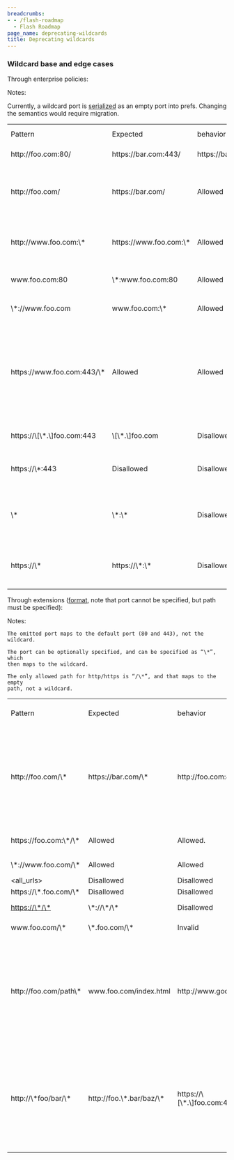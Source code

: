 ```yaml
---
breadcrumbs:
- - /flash-roadmap
  - Flash Roadmap
page_name: deprecating-wildcards
title: Deprecating wildcards
---
```


### Wildcard base and edge cases

Through enterprise policies:

Notes:

Currently, a wildcard port is
[serialized](https://source.chromium.org/chromium/chromium/src/+/HEAD:components/content_settings/core/common/content_settings_pattern_parser.cc;l=234-237;drc=456596a0b27623349d38e49d0e9812b24d47d5d8?originalUrl=https:%2F%2Fcs.chromium.org%2F)
as an empty port into prefs. Changing the semantics would require migration.

<table>
<tr>

<td>Pattern</td>

<td>Expected</td>
<td>behavior</td>

<td>Implemented behavior</td>

<td>Reason for implemented behavior</td>

</tr>
<tr>

<td>http://foo.com:80/</td>
<td>https://bar.com:443/</td>
<td>https://bar.com:8081/</td>

<td>Allowed</td>

<td>Allowed</td>

<td>Everything specified.</td>

</tr>
<tr>

<td>http://foo.com/</td>
<td>https://bar.com/</td>

<td>Allowed</td>

<td>Allowed</td>

<td>Concrete scheme, concrete host, empty path, unspecified port (implicit wildcard). Matches origins with any port.</td>

</tr>
<tr>

<td>http://www.foo.com:\*</td>
<td>https://www.foo.com:\*</td>

<td>Allowed</td>

<td>Allowed</td>

<td>Concrete scheme, concrete host, empty path, explicit wildcard port. Matches origins with any port.</td>

</tr>
<tr>

<td>www.foo.com:80</td>
<td>\*:www.foo.com:80</td>

<td>Allowed</td>

<td>Allowed</td>

<td>Wildcard or unspecified (=implicit wildcard) schemes are permitted</td>

</tr>
<tr>

<td>\*://www.foo.com</td>
<td>www.foo.com:\*</td>

<td>Allowed</td>

<td>Allowed</td>

<td>Unspecified/wildcarded ports and schemes are permitted.</td>

</tr>
<tr>

<td>https://www.foo.com:443/\*</td>

<td>Allowed</td>

<td>Allowed</td>

<td>Path wildcards are allowed. They are meaningless, as the pattern is always matched against an origin.</td>

</tr>
<tr>

<td>https://\[\*.\]foo.com:443</td>
<td>\[\*.\]foo.com</td>

<td>Disallowed</td>

<td>Disallowed</td>

<td>Disallowed because of subdomain wildcard in host.</td>

</tr>
<tr>

<td>https://\*:443</td>

<td>Disallowed</td>

<td>Disallowed</td>

<td>Disallowed because of a full wildcard in host.</td>

</tr>
<tr>

<td>\*</td>
<td>\*:\*</td>

<td>Disallowed</td>

<td>Disallowed</td>

<td>Scheme host port path all wildcard. Disallowed because of the host wildcard. Scheme/path/port wildcard would be fine.</td>

</tr>
<tr>

<td>https://\*</td>
<td>https://\*:\*</td>

<td>Disallowed</td>

<td>Disallowed</td>

<td>Concrete scheme, but host port path all wildcard. Disallowed because of the host wildcard.</td>

</tr>
</table>

Through extensions
([format](https://developer.chrome.com/extensions/match_patterns), note that
port cannot be specified, but path must be specified):

Notes:

    The omitted port maps to the default port (80 and 443), not the wildcard.

    The port can be optionally specified, and can be specified as “\*”, which
    then maps to the wildcard.

    The only allowed path for http/https is “/\*”, and that maps to the empty
    path, not a wildcard.

<table>
<tr>

<td>Pattern</td>

<td>Expected</td>

<td>behavior</td>

<td>Implemented behavior</td>

<td>Reason for implemented behavior</td>

</tr>
<tr>

<td>http://foo.com/\*</td>
<td>https://bar.com/\*</td>

<td>http://foo.com:80/\*</td>

<td>https://foo.com:80/\*</td>

<td>Allowed</td>

<td>Allowed.</td>

<td>The omitted port is assumed to be the default port, and /\* maps to the empty path.</td>

</tr>
<tr>

<td>https://foo.com:\*/\*</td>

<td>Allowed</td>

<td>Allowed.</td>

<td>Concrete scheme, host, empty path, wildcard port.</td>

</tr>
<tr>

<td>\*://www.foo.com/\*</td>

<td>Allowed</td>

<td>Allowed</td>

<td>Wildcard scheme is permitted.</td>

</tr>
<tr>

<td>&lt;all_urls&gt;</td>

<td>Disallowed</td>

<td>Disallowed</td>

<td>All-wildcard.</td>

</tr>
<tr>

<td>https://\*.foo.com/\*</td>

<td>Disallowed</td>

<td>Disallowed</td>

<td>Subdomain wildcard.</td>

</tr>
<tr>

<td><a href="javascript:void(0);">https://\*/\*</a></td>
<td>\*://\*/\*</td>

<td>Disallowed</td>

<td>Disallowed</td>

<td>Domain wildcard.</td>

</tr>
<tr>

<td>www.foo.com/\*</td>
<td>\*.foo.com/\*</td>

<td>Invalid</td>

<td>Invalid (The scheme must be present)</td>

</tr>
<tr>

<td>http://foo.com/path\*</td>

<td>www.foo.com/index.html</td>

<td>http://www.google.com/</td>

<td>http://www.google.com</td>

<td>Invalid</td>

<td>The only allowed path for http/https is “/\*”, and that maps to the empty path, not a wildcard.</td>

</tr>
<tr>

<td>http://\*foo/bar/\*</td>
<td>http://foo.\*.bar/baz/\*</td>
<td>https://\[\*.\]foo.com:443/\*</td>

<td>Invalid</td>

<td>Invalid ('\*' in the host can only be the first character and must be followed by ‘.’, and subdomain wildcards are not supported)</td>

</tr>
</table>